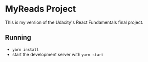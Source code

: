 # MyReads Project

This is my version of the Udacity's React Fundamentals final project.

## Running

* `yarn install`
* start the development server with `yarn start`
